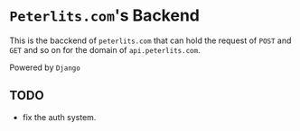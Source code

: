 # `Peterlits.com`'s Backend

This is the bacckend of `peterlits.com` that can hold the request of `POST`
and `GET` and so on for the domain of `api.peterlits.com`.

Powered by `Django`

## TODO

- fix the auth system.

